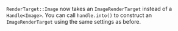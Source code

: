 `RenderTarget::Image` now takes an `ImageRenderTarget` instead of a `Handle<Image>`. You can call `handle.into()` to construct an `ImageRenderTarget` using the same settings as before.
